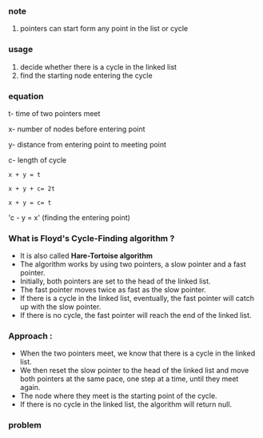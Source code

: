 ### note

1. pointers can start form any point in the list or cycle

### usage

1. decide whether there is a cycle in the linked list
2. find the starting node entering the cycle

### equation

t- time of two pointers meet

x- number of nodes before entering point

y- distance from entering point to meeting point

c- length of cycle

`x + y = t`

`x + y + c= 2t`

`x + y = c= t`

'c - y = x' (finding the entering point)

### What is Floyd's Cycle-Finding algorithm ?

- It is also called **Hare-Tortoise algorithm**
- The algorithm works by using two pointers, a slow pointer and a fast pointer.
- Initially, both pointers are set to the head of the linked list.
- The fast pointer moves twice as fast as the slow pointer.
- If there is a cycle in the linked list, eventually, the fast pointer will catch up with the slow pointer.
- If there is no cycle, the fast pointer will reach the end of the linked list.

### Approach :

- When the two pointers meet, we know that there is a cycle in the linked list.
- We then reset the slow pointer to the head of the linked list and move both pointers at the same pace, one step at a time, until they meet again.
- The node where they meet is the starting point of the cycle.
- If there is no cycle in the linked list, the algorithm will return null.

### problem 



